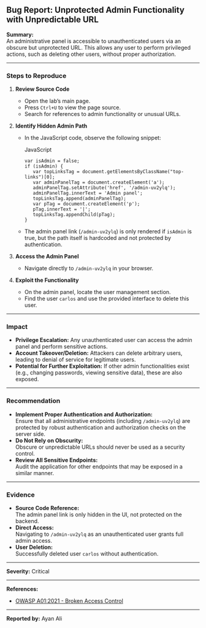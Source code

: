 ## Bug Report: Unprotected Admin Functionality with Unpredictable URL

**Summary:**  
An administrative panel is accessible to unauthenticated users via an obscure but unprotected URL. This allows any user to perform privileged actions, such as deleting other users, without proper authorization.

---

### Steps to Reproduce

1. **Review Source Code**
    
    - Open the lab’s main page.
    - Press `Ctrl+U` to view the page source.
    - Search for references to admin functionality or unusual URLs.
2. **Identify Hidden Admin Path**
    
    - In the JavaScript code, observe the following snippet:
        
        JavaScript
        
        ```
        var isAdmin = false;
        if (isAdmin) {
           var topLinksTag = document.getElementsByClassName("top-links")[0];
           var adminPanelTag = document.createElement('a');
           adminPanelTag.setAttribute('href', '/admin-uv2ylq');
           adminPanelTag.innerText = 'Admin panel';
           topLinksTag.append(adminPanelTag);
           var pTag = document.createElement('p');
           pTag.innerText = '|';
           topLinksTag.appendChild(pTag);
        }
        ```
        
    - The admin panel link (`/admin-uv2ylq`) is only rendered if `isAdmin` is true, but the path itself is hardcoded and not protected by authentication.
3. **Access the Admin Panel**
    
    - Navigate directly to `/admin-uv2ylq` in your browser.
4. **Exploit the Functionality**
    
    - On the admin panel, locate the user management section.
    - Find the user `carlos` and use the provided interface to delete this user.

---

### Impact

- **Privilege Escalation:** Any unauthenticated user can access the admin panel and perform sensitive actions.
- **Account Takeover/Deletion:** Attackers can delete arbitrary users, leading to denial of service for legitimate users.
- **Potential for Further Exploitation:** If other admin functionalities exist (e.g., changing passwords, viewing sensitive data), these are also exposed.

---

### Recommendation

- **Implement Proper Authentication and Authorization:**  
    Ensure that all administrative endpoints (including `/admin-uv2ylq`) are protected by robust authentication and authorization checks on the server side.
- **Do Not Rely on Obscurity:**  
    Obscure or unpredictable URLs should never be used as a security control.
- **Review All Sensitive Endpoints:**  
    Audit the application for other endpoints that may be exposed in a similar manner.

---

### Evidence

- **Source Code Reference:**  
    The admin panel link is only hidden in the UI, not protected on the backend.
- **Direct Access:**  
    Navigating to `/admin-uv2ylq` as an unauthenticated user grants full admin access.
- **User Deletion:**  
    Successfully deleted user `carlos` without authentication.

---

**Severity:** Critical

---

**References:**

- [OWASP A01:2021 - Broken Access Control](https://owasp.org/Top10/A01_2021-Broken_Access_Control/)

---

**Reported by:** Ayan Ali
